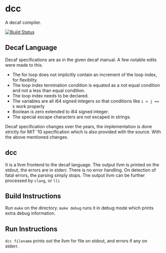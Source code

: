 dcc
===

A decaf compiler.

[![Build Status](https://travis-ci.org/ParthKolekar/dcc.svg?branch=master)](https://travis-ci.org/ParthKolekar/dcc)

Decaf Language
--------------

Decaf specifications are as in the given decaf manual. A few notable edits were made to this.

- The for loop does not implicitly contain an increment of the loop index, for flexiblity.
- The loop index termination condition is equated as a not equal condition and not a less than equal condition.
- The loop index needs to be declared.
- The variables are all i64 signed integers so that conditions like `i = j == k` work properly
- Boolean is zero extended to i64 signed integer.
- The special escape characters are not excaped in strings.

Decaf specification changes over the years, the implementation is done strictly for MIT '10 specification which is also 
provided with the source. With the above mentioned changes.

dcc
---

It is a llvm frontend to the decaf language. The output llvm is printed on the stdout,
the errors are in stderr. 
There is no error handling. On detection of fatal errors, the parsing simply stops.
The output llvm can be further processed by `clang`, or `lli`

Build Instructions
------------------

Run `make` on the directory. 
`make debug` runs it in debug mode which prints extra debug information.

Run Instructions
----------------

`dcc filename` prints out the llvm for file on stdout, and errors if any on stderr.
